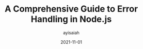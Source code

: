 ---
author: ayisaiah
date: 2021-11-01
permalink: false
publisher: honeybadgerapp
tags:
  - guides
  - nodejs
  - javascript
  - errors
target_url: https://www.honeybadger.io/blog/errors-nodejs/
title: A Comprehensive Guide to Error Handling in Node.js
---